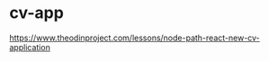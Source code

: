 # cv-app

https://www.theodinproject.com/lessons/node-path-react-new-cv-application

<!--
todo:
-scroll to change on resume
-change position of sections ^ or v
-polish comments and code
-fix print

bugs:


gh-pages:

-add "base" to vite.config.js
-add "homepage" to package.json
-npm install gh-pages
-add "predeploy": "npm run build" to package.json
-add "deploy": "gh-pages -d dist" to package.json

-->
